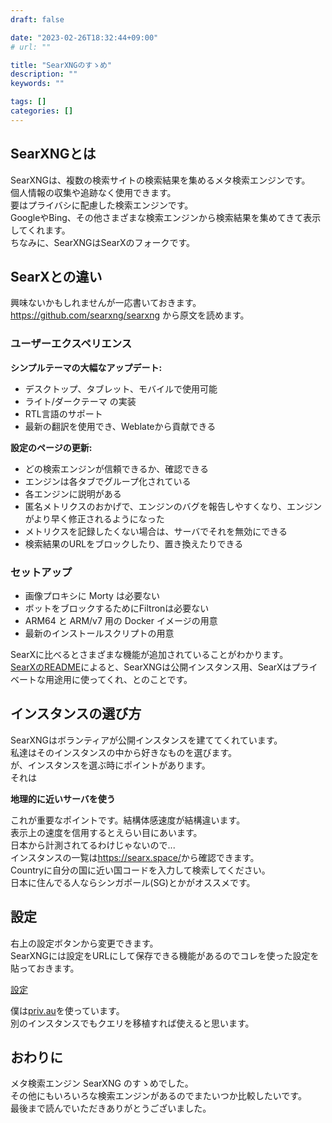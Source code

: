 ```yaml
---
draft: false

date: "2023-02-26T18:32:44+09:00"
# url: ""

title: "SearXNGのすゝめ"
description: ""
keywords: ""

tags: []
categories: []
---
```


## SearXNGとは

SearXNGは、複数の検索サイトの検索結果を集めるメタ検索エンジンです。  
個人情報の収集や追跡なく使用できます。  
要はプライバシに配慮した検索エンジンです。  
GoogleやBing、その他さまざまな検索エンジンから検索結果を集めてきて表示してくれます。  
ちなみに、SearXNGはSearXのフォークです。  

## SearXとの違い

興味ないかもしれませんが一応書いておきます。  
<https://github.com/searxng/searxng> から原文を読めます。  

### ユーザーエクスペリエンス

**シンプルテーマの大幅なアップデート:**

* デスクトップ、タブレット、モバイルで使用可能
* ライト/ダークテーマ の実装
* RTL言語のサポート
* 最新の翻訳を使用でき、Weblateから貢献できる

**設定のページの更新:**

* どの検索エンジンが信頼できるか、確認できる
* エンジンは各タブでグループ化されている
* 各エンジンに説明がある
* 匿名メトリクスのおかげで、エンジンのバグを報告しやすくなり、エンジンがより早く修正されるようになった
* メトリクスを記録したくない場合は、サーバでそれを無効にできる
* 検索結果のURLをブロックしたり、置き換えたりできる

### セットアップ

* 画像プロキシに Morty は必要ない
* ボットをブロックするためにFiltronは必要ない
* ARM64 と ARM/v7 用の Docker イメージの用意
* 最新のインストールスクリプトの用意

SearXに比べるとさまざまな機能が追加されていることがわかります。  
[SearXのREADME](https://github.com/searx/searx)によると、SearXNGは公開インスタンス用、SearXはプライベートな用途用に使ってくれ、とのことです。  

## インスタンスの選び方

SearXNGはボランティアが公開インスタンスを建ててくれています。  
私達はそのインスタンスの中から好きなものを選びます。  
が、インスタンスを選ぶ時にポイントがあります。  
それは

**地理的に近いサーバを使う**  

これが重要なポイントです。結構体感速度が結構違います。  
表示上の速度を信用するとえらい目にあいます。  
日本から計測されてるわけじゃないので...  
インスタンスの一覧は<https://searx.space/>から確認できます。  
Countryに自分の国に近い国コードを入力して検索してください。  
日本に住んでる人ならシンガポール(SG)とかがオススメです。  

## 設定

右上の設定ボタンから変更できます。  
SearXNGには設定をURLにして保存できる機能があるのでコレを使った設定を貼っておきます。  

[設定](https://priv.au/preferences?preferences=eJx1VzuP5DYM_jVxY9wgyRVBiqkCpEhzB-R6g5Y4NteS6NNjPN5fH2psj-X1plhj9Emi-PzIVRCxY08Yrh069GAqA65L0OH1Db78870yrMDkRQUpsmI7Gox47Zg7gxVZOdmMnh_z9YdPWFmMPevr92___qgC3DAgeNVff61ijxavgfL9ymNIJoaGXeNwaiK0y23N1Mgemzv6K4MsL-y7arnVhDiLJhr8UCl0EX0Dhjpn5ff1bzABK9B3cAp1sz67oD8T-rkh10SKImAByd3IURSpyrMx6_sUoDVyH11HTpzyZwdd07Ao73_5_S8Yh9qS9-xLTFSr5VuHyB6LDVGA7lhTaJrVt080kmqap9-CrFtwWoEdm8amQCoj5LryRkuxTWrAKLdiXkdNXaGUUupLvDfNnTRyFskjOvFfwOIZsTEEj7dGzCUUFwk241i-o5I3hB8QL2fnEtOI7-L4l7Ya7wQuilnFa1p3tcanf4ndwX70PJHetZ9oIA0RDm-Iufmv43oRWYre9yaELORjKCyMYcfQ8huNqAl2LEpo54Olvz2KJ26G1OBLwCPWgW9xAo-1Jo9KQj2v8bh5cgNBGVQRTCnsTuqok7SCEMs35VdkXoV0kpnQrgvFGlv03bb3LLV6NDDnPCuMK3cs3yl76pUG3chal6HqofWQP6tcsrrdZZGD4jI5-UmcwufYJvKNQs-7jEEcB6FQ0JA86ec6Wx3okw2-1YpdJzVfBtlICdwPKWG4DREvPqy6w7uZPalCFSEeUCO49YClhzKc9H7AjXbdczMU2ZDLBSSmY2ol8LBm7F4meV92udB-BLGzo7CVpFy9SCHsKysUUoj4OUmJlOY8gVqoT4Tm7ws65fsCLzEoYhFwJFhIrkAhDKlNLqZVk5BG9CngFvHlQk6vOn9eCQwWckDwdczKo6TqoHo24EtTQi71MZN-YU7kYebIkgtDDsDmpuSCpGboC3Nm6HPO71efwNETGsjMlnMgCtvuZJGL9UTtgZgseKFsseOQN9K6HsKw_ohm0mmZh_ARPOiRgZ-JI348FTh5dUIz5VKcTzDPH7ylScV3dkcC-vr1j8fuOZ00Fo4M-O7AHqzlN8ShRBzcc5x3wKd27tBuFTMi-phaLFxoMy3KE4MwxzRhW2z5ZKUPlu7mBw3sJM3rMDt2sy1aXXgbL-Pkjqxuhf4PfcyLhiUwSsWaLYc_hc_lIGm6k8AShz7FnShfgiop6kMnf8oTYkmPOmu38Yh_0L3M77y3touyBbvurMsTPWTMEznVqmbp3r7u08bvew87dMYoSe9Ew8KxN-257JbSJnYxC_sfWsrSD06arvhB1xU7abvin5R-v7638CtI03sRy8ahuZMHjCf-DFFaaJTOXHCozrm4Hxt7YZAihUbyMpu2MBfQPG5xk6c0xSIDOckcdSR8oSo1sFTFzfD0ShlDWpq3zDWxIPQ4UYzlKDFz-lAsL2QTL5mSKQp8oeHEZmHTsS86jJVisTIw1NGDC0bMKgcg9trRUAAx-gttnthH0tEkyeRwzaXxuKyrS88hCjegjM3CtQtFHw4Ibzbi2gHn8KqJ_xGVqXpZnKQwNMtsPnmZmU_baxVL_NTyD8UsE7iRMemTk-Ymo_iNTzsSlUb1qIbzjodcQY0MqKKBzSGtpOVIWl3_A-MV0t8=&save=1)

僕は[priv.au](https://priv.au/)を使っています。  
別のインスタンスでもクエリを移植すれば使えると思います。  

## おわりに

メタ検索エンジン SearXNG のすゝめでした。  
その他にもいろいろな検索エンジンがあるのでまたいつか比較したいです。  
最後まで読んでいただきありがとうございました。  
